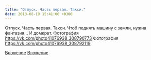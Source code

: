 ```yaml
---
title: "Отпуск. Часть первая. Такси."
date: 2013-08-10 15:41:00 +0300
---
```


Отпуск. Часть первая. Такси.
Чтоб поднять машину с земли, нужна фантазия... И домкрат.
Фотография
https://vk.com/photo41076938_308790773
Фотография
https://vk.com/photo41076938_308792119

[Вложение](https://vk.com/photo41076938_308790773)
[Вложение](https://vk.com/photo41076938_308792119)
